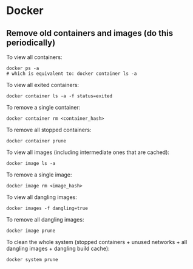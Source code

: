 # Docker


## Remove old containers and images (do this periodically)
To view all containers:
```
docker ps -a 
# which is equivalent to: docker container ls -a
```

To view all exited containers:
```
docker container ls -a -f status=exited
```

To remove a single container:
```
docker container rm <container_hash>
```

To remove all stopped containers:
```
docker container prune
```

To view all images (including intermediate ones that are cached):
```
docker image ls -a
```

To remove a single image:
```
docker image rm <image_hash>
```

To view all dangling images:
```
docker images -f dangling=true
```

To remove all dangling images:
```
docker image prune
```

To clean the whole system (stopped containers + unused networks + all dangling images + dangling build cache):
```
docker system prune
```
